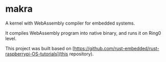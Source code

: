 # makra
A kernel with WebAssembly compiler for embedded systems.

It compiles WebAssembly program into native binary, and runs it on Ring0 level.

This project was built based on [https://github.com/rust-embedded/rust-raspberrypi-OS-tutorials](this repository).